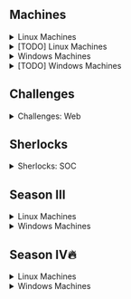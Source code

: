## Machines

<details>
<br>
<summary> Linux Machines </summary>

| Box Name     | HackTheBox Link                                              | Writeup                                                      | Release Date | Difficulty |
| ------------ | ------------------------------------------------------------ | ------------------------------------------------------------ | ------------ | ---------- |
| Lame         | [Lame](https://app.hackthebox.com/machines/Lame)             | [Lame](https://htbwp.readthedocs.io/en/latest/linux/Lame.html) | 2017         | Easy       |
| Brainfuck    | [Brainfuck](https://app.hackthebox.com/machines/Brainfuck)   | [Brainfuck](https://htbwp.readthedocs.io/en/latest/linux/Brainfuck.html) | 2017         | Insane     |
| Shocker      | [Shocker](https://app.hackthebox.com/machines/Shocker)       | [Shocker](https://htbwp.readthedocs.io/en/latest/linux/Shocker.html) | 2017         | Easy       |
| Bashed       | [Bashed](https://app.hackthebox.com/machines/Bashed)         | [Bashed](https://htbwp.readthedocs.io/en/latest/linux/Bashed.html) | 2017         | Easy       |
| Nibbles      | [Nibbles](https://app.hackthebox.com/machines/Nibbles)       | [Nibbles](https://htbwp.readthedocs.io/en/latest/linux/Nibbles.html) | 2018         | Easy       |
| Beep         | [Beep](https://app.hackthebox.com/machines/Beep)             | [Beep](https://htbwp.readthedocs.io/en/latest/linux/Beep.html) | 2017         | Easy       |
| Cronos       | [Cronos](https://app.hackthebox.com/machines/Cronos)         | [Cronos](https://htbwp.readthedocs.io/en/latest/linux/Cronos.html) | 2017         | Medium     |
| Nineveh      | [Nineveh](https://app.hackthebox.com/machines/Nineveh)       | [Nineveh](https://htbwp.readthedocs.io/en/latest/linux/Nineveh.html) | 2017         | Medium     |
| Sense        | [Sense](https://app.hackthebox.com/machines/Sense)           | [Sense](https://htbwp.readthedocs.io/en/latest/linux/Sense.html) | 2017         | Easy       |
| Solidstate   | [Solidstate](https://app.hackthebox.com/machines/Solidstate) | [Solidstate](https://htbwp.readthedocs.io/en/latest/linux/Solidstate.html) | 2017         | Medium     |
| Node         | [Node](https://app.hackthebox.com/machines/Node)             | [Node](https://htbwp.readthedocs.io/en/latest/linux/Node.html) | 2017         | Medium     |
| Valentine    | [Valentine](https://app.hackthebox.com/machines/Valentine)   | [Valentine](https://htbwp.readthedocs.io/en/latest/linux/Valentine.html) | 2018         | Easy       |
| Poison       | [Poison](https://app.hackthebox.com/machines/Poison)         | [Poison](https://htbwp.readthedocs.io/en/latest/linux/Poison.html) | 2018         | Medium     |
| Sunday       | [Sunday](https://app.hackthebox.com/machines/Sunday)         | [Sunday](https://htbwp.readthedocs.io/en/latest/linux/Sunday.html) | 2018         | Easy       |
| Tartarsauce  | [Tartarsauce](https://app.hackthebox.com/machines/Tartarsauce) | [Tartarsauce](https://htbwp.readthedocs.io/en/latest/linux/Tartarsauce.html) | 2018         | Medium     |
| Irked        | [Irked](https://app.hackthebox.com/machines/Irked)           | [Irked](https://htbwp.readthedocs.io/en/latest/linux/Irked.html) | 2018         | Easy       |
| Friendzone   | [Friendzone](https://app.hackthebox.com/machines/Friendzone) | [Friendzone](https://htbwp.readthedocs.io/en/latest/linux/Friendzone.html) | 2019         | Easy       |
| Swagshop     | [Swagshop](https://app.hackthebox.com/machines/Swagshop)     | [Swagshop](https://htbwp.readthedocs.io/en/latest/linux/Swagshop.html) | 2019         | Easy       |
| Networked    | [Networked](https://app.hackthebox.com/machines/Networked)   | [Networked](https://htbwp.readthedocs.io/en/latest/linux/Networked.html) | 2019         | Easy       |
| Jarvis       | [Jarvis](https://app.hackthebox.com/machines/Jarvis)         | [Jarvis](https://htbwp.readthedocs.io/en/latest/linux/Jarvis.html) | 2019         | Medium     |
| Mirai        | [Mirai](https://app.hackthebox.com/machines/Mirai)           | [Mirai](https://htbwp.readthedocs.io/en/latest/linux/Mirai.html) | 2017         | Easy       |
| Popcorn      | [Popcorn](https://app.hackthebox.com/machines/Popcorn)       | [Popcorn](https://htbwp.readthedocs.io/en/latest/linux/Popcorn.html) | 2017         | Medium     |
| Haircut      | [Haircut](https://app.hackthebox.com/machines/Haircut)       | [Haircut](https://htbwp.readthedocs.io/en/latest/linux/Haircut.html) | 2017         | Medium     |
| Blocky       | [Blocky](https://app.hackthebox.com/machines/Blocky)         | [Blocky](https://htbwp.readthedocs.io/en/latest/linux/Blocky.html) | 2017         | Easy       |
| Frolic       | [Frolic](https://app.hackthebox.com/machines/Frolic)         | [Frolic](https://htbwp.readthedocs.io/en/latest/linux/Frolic.html) | 2018         | Easy       |
| Postman      | [Postman](https://app.hackthebox.com/machines/Postman)       | [Postman](https://htbwp.readthedocs.io/en/latest/linux/Postman.html) | 2019         | Easy       |
| Mango        | [Mango](https://app.hackthebox.com/machines/Mango)           | [Mango](https://htbwp.readthedocs.io/en/latest/linux/Mango.html) | 2019         | Medium     |
| Traverxec    | [Traverxec](https://app.hackthebox.com/machines/Traverxec)   | [Traverxec](https://htbwp.readthedocs.io/en/latest/linux/Traverxec.html) | 2019         | Easy       |
| OpenAdmin    | [OpenAdmin](https://app.hackthebox.com/machines/OpenAdmin)   | [OpenAdmin](https://htbwp.readthedocs.io/en/latest/linux/OpenAdmin.html) | 2020         | Easy       |
| Magic        | [Magic](https://app.hackthebox.com/machines/Magic)           | [Magic](https://htbwp.readthedocs.io/en/latest/linux/Magic.html) | 2020         | Medium     |
| Admirer      | [Admirer](https://app.hackthebox.com/machines/Admirer)       | [Admirer](https://htbwp.readthedocs.io/en/latest/linux/Admirer.html) | 2020         | Easy       |
| Blunder      | [Blunder](https://app.hackthebox.com/machines/Blunder)       | [Blunder](https://htbwp.readthedocs.io/en/latest/linux/Blunder.html) | 2020         | Easy       |
| Tabby        | [Tabby](https://app.hackthebox.com/machines/Tabby)           | [Tabby](https://htbwp.readthedocs.io/en/latest/linux/Tabby.html) | 2020         | Easy       |
| Doctor       | [Doctor](https://app.hackthebox.com/machines/Doctor)         | [Doctor](https://htbwp.readthedocs.io/en/latest/linux/Doctor.html) | 2020         | Easy       |
| SneakyMailer | [SneakyMailer](https://app.hackthebox.com/machines/SneakyMailer) | [SneakyMailer](https://htbwp.readthedocs.io/en/latest/linux/SneakyMailer.html) | 2020         | Medium     |
| Passage      | [Passage](https://app.hackthebox.com/machines/Passage)       | [Passage](https://htbwp.readthedocs.io/en/latest/linux/Passage.html) | 2020         | Medium     |
| Luanne       | [Luanne](https://app.hackthebox.com/machines/Luanne)         | [Luanne](https://htbwp.readthedocs.io/en/latest/linux/Luanne.html) | 2020         | Easy       |
| Time         | [Time](https://app.hackthebox.com/machines/Time)             | [Time](https://htbwp.readthedocs.io/en/latest/linux/Time.html) | 2020         | Medium     |
| Ready        | [Ready](https://app.hackthebox.com/machines/Ready)           | [Ready](https://htbwp.readthedocs.io/en/latest/linux/Ready.html) | 2020         | Medium     |
| Delivery     | [Delivery](https://app.hackthebox.com/machines/Delivery)     | [Delivery](https://htbwp.readthedocs.io/en/latest/linux/Delivery.html) | 2021         | Easy       |
| Ophiuchi     | [Ophiuchi](https://app.hackthebox.com/machines/Ophiuchi)     | [Ophiuchi](https://htbwp.readthedocs.io/en/latest/linux/Ophiuchi.html) | 2021         | Medium     |
| ScriptKiddie | [ScriptKiddie](https://app.hackthebox.com/machines/ScriptKiddie) | [ScriptKiddie](https://htbwp.readthedocs.io/en/latest/linux/ScriptKiddie.html) | 2021         | Easy       |
| Armageddon   | [Armageddon](https://app.hackthebox.com/machines/Armageddon) | [Armageddon](https://htbwp.readthedocs.io/en/latest/linux/Armageddon.html) | 2021         | Easy       |
| Knife        | [Knife](https://app.hackthebox.com/machines/Knife)           | [Knife](https://htbwp.readthedocs.io/en/latest/linux/Knife.html) | 2021         | Easy       |
| Pit          | [Pit](https://app.hackthebox.com/machines/Pit)               | [Pit](https://htbwp.readthedocs.io/en/latest/linux/Pit.html) | 2021         | Medium     |
| Seal         | [Seal](https://app.hackthebox.com/machines/Seal)             | [Seal](https://htbwp.readthedocs.io/en/latest/linux/Seal.html) | 2021         | Medium     |
| Previse      | [Previse](https://app.hackthebox.com/machines/Previse)       | [Previse](https://htbwp.readthedocs.io/en/latest/linux/Previse.html) | 2021         | Medium     |
| Forge        | [Forge](https://app.hackthebox.com/machines/Forge)           | [Forge](https://htbwp.readthedocs.io/en/latest/linux/Forge.html) | 2021         | Medium     |
| Horizontall  | [Horizontall](https://app.hackthebox.com/machines/Horizontall) | [Horizontall](https://htbwp.readthedocs.io/en/latest/linux/Horizontall.html) | 2021         | Easy       |
| Shibboleth   | [Shibboleth](https://app.hackthebox.com/machines/Shibboleth) | [Shibboleth](https://htbwp.readthedocs.io/en/latest/linux/Shibboleth.html) | 2021         | Medium     |
| Writer       | [Writer](https://app.hackthebox.com/machines/Writer)         | [Writer](https://htbwp.readthedocs.io/en/latest/linux/Writer.html) | 2021         | Medium     |
| Precious     | [Precious](https://app.hackthebox.com/machines/Precious)     | [Precious](https://htbwp.readthedocs.io/en/latest/linux/Precious.html) | 2022         | Easy       |
| Pandora      | [Pandora](https://app.hackthebox.com/machines/Pandora)       | [Pandora](https://htbwp.readthedocs.io/en/latest/linux/Pandora.html) | 2022         | Easy       |
| Meta         | [Meta](https://app.hackthebox.com/machines/Meta)             | [Meta](https://htbwp.readthedocs.io/en/latest/linux/Meta.html) | 2022         | Medium     |
| Paper        | [Paper](https://app.hackthebox.com/machines/Paper)           | [Paper](https://htbwp.readthedocs.io/en/latest/linux/Paper.html) | 2022         | Easy       |
| Seventeen    | [Seventeen](https://app.hackthebox.com/machines/Seventeen)   | [Seventeen](https://htbwp.readthedocs.io/en/latest/linux/Seventeen.html) | 2022         | Hard       |
| Busqueda     | [Busqueda](https://app.hackthebox.com/machines/Busqueda)     | [Busqueda](https://htbwp.readthedocs.io/en/latest/linux/Busqueda.html) | 2022         | Easy       |
| UpDown       | [UpDown](https://app.hackthebox.com/machines/UpDown)         | [UpDown](https://htbwp.readthedocs.io/en/latest/linux/UpDown.html) | 2022         | Medium     |
| Broker       | [Broker](https://app.hackthebox.com/machines/Broker)         | [Broker](https://htbwp.readthedocs.io/en/latest/linux/Broker.html) | 2023         | Easy       |

</details>

<details>
<br>
<summary> [TODO] Linux Machines </summary>

- [ ] Intentions
- [ ] Soccer
- [ ] Mentor
- [ ] Cerberus
- [ ] Quick

More challenging machines:

- [ ] Developer
- [ ] Kotarak
- [ ] falafel
- [ ] Devops
- [ ] Hawk
- [ ] Lightweight
- [ ] La
- [ ] Jail
- [ ] Safe
- [ ] Bitlab
- [ ] October
- [ ] Book
- [ ] Monitors
- [ ] Dynstr
- [ ] Pikaboo
- [ ] Stacked
- [ ] Backdoor
- [ ] AdmirerToo
- [ ] Undetected

</details>

<details>
<br>
<summary> Windows Machines </summary>

| Box Name   | HackTheBox Link                                              | Writeup                                                      | Release Date | Difficulty |
| ---------- | ------------------------------------------------------------ | ------------------------------------------------------------ | ------------ | ---------- |
| Legacy     | [Legacy](https://app.hackthebox.com/machines/Legacy)         | [Legacy](https://htbwp.readthedocs.io/en/latest/windows/Legacy.html) | 2017         | Easy       |
| Blue       | [Blue](https://app.hackthebox.com/machines/Blue)             | [Blue](https://htbwp.readthedocs.io/en/latest/windows/Blue.html) | 2017         | Easy       |
| Devel      | [Devel](https://app.hackthebox.com/machines/Devel)           | [Devel](https://htbwp.readthedocs.io/en/latest/windows/Devel.html) | 2017         | Easy       |
| Optimum    | [Optimum](https://app.hackthebox.com/machines/Optimum)       | [Optimum](https://htbwp.readthedocs.io/en/latest/windows/Optimum.html) | 2017         | Easy       |
| Bastard    | [Bastard](https://app.hackthebox.com/machines/Bastard)       | [Bastard](https://htbwp.readthedocs.io/en/latest/windows/Bastard.html) | 2017         | Medium     |
| Granny     | [Granny](https://app.hackthebox.com/machines/Granny)         | [Granny](https://htbwp.readthedocs.io/en/latest/windows/Granny.html) | 2017         | Easy       |
| Arctic     | [Arctic](https://app.hackthebox.com/machines/Arctic)         | [Arctic](https://htbwp.readthedocs.io/en/latest/windows/Arctic.html) | 2017         | Easy       |
| Grandpa    | [Grandpa](https://app.hackthebox.com/machines/Grandpa)       | [Grandpa](https://htbwp.readthedocs.io/en/latest/windows/Grandpa.html) | 2017         | Easy       |
| Silo       | [Silo](https://app.hackthebox.com/machines/Silo)             | [Silo](https://htbwp.readthedocs.io/en/latest/windows/Silo.html) | 2018         | Medium     |
| Bounty     | [Bounty](https://app.hackthebox.com/machines/Bounty)         | [Bounty](https://htbwp.readthedocs.io/en/latest/windows/Bounty.html) | 2018         | Easy       |
| Jerry      | [Jerry](https://app.hackthebox.com/machines/Jerry)           | [Jerry](https://htbwp.readthedocs.io/en/latest/windows/Jerry.html) | 2018         | Easy       |
| Conceal    | [Conceal](https://app.hackthebox.com/machines/Conceal)       | [Conceal](https://htbwp.readthedocs.io/en/latest/windows/Conceal.html) | 2018         | Easy       |
| Chatterbox | [Chatterbox](https://app.hackthebox.com/machines/Chatterbox) | [Chatterbox](https://htbwp.readthedocs.io/en/latest/windows/Chatterbox.html) | 2018         | Mediums    |
| Forest     | [Forest](https://app.hackthebox.com/machines/Forest)         | [Forest](https://htbwp.readthedocs.io/en/latest/windows/Forest.html) | 2019         | Easy       |
| Driver     | [Driver](https://app.hackthebox.com/machines/Driver)         | [Driver](https://htbwp.readthedocs.io/en/latest/windows/Driver.html) | 2021         | Easy       |
| Return     | [Return](https://app.hackthebox.com/machines/Return)         | [Return](https://htbwp.readthedocs.io/en/latest/windows/Return.html) | 2021         | Easy       |
| Love       | [Love](https://app.hackthebox.com/machines/Love)             | [Love](https://htbwp.readthedocs.io/en/latest/windows/Love.html) | 2021         | Easy       |
| Support    | [Support](https://app.hackthebox.com/machines/Support)       | [Support](https://htbwp.readthedocs.io/en/latest/windows/Support.html) | 2022         | Easy       |
| Timelapse  | [Timelapse](https://app.hackthebox.com/machines/Timelapse)   | [Timelapse](https://htbwp.readthedocs.io/en/latest/windows/Timelapse.html) | 2022         | Easy       |

</details>

<details>
<br>
<summary> [TODO] Windows Machines </summary>

- [ ] BankRobber
- [ ] Cereal
- [ ] secnotes
- [ ] Bastion
- [ ] Buff
- [ ] Servmon
- [ ] Active
- [ ] Remote
- [ ] Fuse
- [ ] Omni
- [ ] Worker
- [ ] Intelligence
- [ ] APT
- [ ] Object
- [ ] Acute
- [ ] StreamIO
- [ ] Scrambled
- [ ] Escape
- [ ] Flight
- [ ] Blackfield
- [ ] Absolute
- [ ] Outdated
- [ ] Atom
- [ ] Aero
- [ ] Cerberus
- [ ] Multimaster

More challenging machines:

- [ ] Jeeves
- [ ] Bart
- [ ] Tally
- [ ] Netmon
- [ ] Sizzle
- [ ] Sniper
- [ ] Control
- [ ] Nest
- [ ] Sauna
- [ ] Cascade
- [ ] Querier
- [ ] BreadCrumbs
- [ ] PivotAPI
- [ ] Monteverde
- [ ] Search

</details>

## Challenges

<details>
<br>
<summary> Challenges: Web </summary>


| Challenge Name | HackTheBox Link                                          | Writeup                                                      | Difficulty |
| -------------- | -------------------------------------------------------- | ------------------------------------------------------------ | ---------- |
| LoveTok        | [LoveTok](https://app.hackthebox.com/challenges/LoveTok) | [LoveTok](https://htbwp.readthedocs.io/en/latest/challenges/web/LoveTok.html) | Easy       |
| Toxic          | [Toxic](https://app.hackthebox.com/challenges/Toxic)     | [Toxic](https://htbwp.readthedocs.io/en/latest/challenges/web/Toxic.html) | Easy       |

</details>

## Sherlocks

<details>
<br>
<summary> Sherlocks: SOC </summary>

| Case Name | HackTheBox Link                                         | Writeup                                                      | Release Date | Category | Difficulty |
| --------- | ------------------------------------------------------- | ------------------------------------------------------------ | ------------ | -------- | ---------- |
| Meerkat   | [Meerkat](https://app.hackthebox.com/sherlocks/Meerkat) | [Meerkat](https://htbwp.readthedocs.io/en/latest/sherlocks/Meerkat.html) | 13 Nov, 2023 | SOC      | Easy       |

</details>

## Season III

<details>
<br>
<summary> Linux Machines </summary>

| Box Name           | HackTheBox Link                                              | Writeup                                                      | Release Date                                          | Difficulty                                          |
| ------------------ | ------------------------------------------------------------ | ------------------------------------------------------------ | ------------------------------------------------------------ | ------------------------------------------------------------ |
| Keeper             | [Keeper](https://app.hackthebox.com/machines/Keeper)         | [Keeper](https://htbwp.readthedocs.io/en/latest/season3/linux/Keeper.html#) | 2023 | Easy |
| Clicker            | [Clicker](https://app.hackthebox.com/machines/Clicker)       | [Clicker](https://htbwp.readthedocs.io/en/latest/season3/linux/Clicker.html#) | 2023 | Medium |
| Zipping            | [Zipping](https://app.hackthebox.com/machines/Zipping)       | [Zipping](https://htbwp.readthedocs.io/en/latest/season3/linux/Zipping.html) | 2023 | Medium |
| Drive        | [Drive](https://app.hackthebox.com/machines/Drive)           | [Drive](https://htbwp.readthedocs.io/en/latest/season3/linux/Drive.html) | 2023 | Hard |
| Cybermonday  | [Cybermonday](https://app.hackthebox.com/machines/Cybermonday) | [Cybermonday](https://htbwp.readthedocs.io/en/latest/season3/linux/Cybermonday.html) | 2023 | Hard |
| Devvortex          | [Devvortex](https://app.hackthebox.com/machines/Devvortex)   | [Devvortex](https://htbwp.readthedocs.io/en/latest/season3/linux/Devvortex.html) | 2023 | Easy |
| Sau                | [Sau](https://app.hackthebox.com/machines/Sau)               | [Sau](https://htbwp.readthedocs.io/en/latest/season3/linux/Sau.html) | 2023 | Easy |
| CozyHosting        | [CozyHosting](https://app.hackthebox.com/machines/CozyHosting) | [CozyHosting](https://htbwp.readthedocs.io/en/latest/season3/linux/CozyHosting.html) | 2023 | Easy |
| Analytics          | [Analytics](https://app.hackthebox.com/machines/Analytics)   | [Analytics](https://htbwp.readthedocs.io/en/latest/season3/linux/Analytics.html) | 2023 | Easy |
| Codify             | [Codify](https://app.hackthebox.com/machines/Codify)         | [Codify](https://htbwp.readthedocs.io/en/latest/season3/linux/Codify.html) | 2023 | Easy |
| Ouija        | [Ouija](https://app.hackthebox.com/machines/Ouija)           | [Ouija](https://htbwp.readthedocs.io/en/latest/season3/linux/Ouija.html) | 2023 | Insane |
| Surveillance       | [Surveillance](https://app.hackthebox.com/machines/Surveillance) | [Surveillance](https://htbwp.readthedocs.io/en/latest/season3/linux/Surveillance.html) | 2023 | Medium |

</details>

<details>
<br>
<summary> Windows Machines </summary>

| Box Name  | HackTheBox Link                                            | Writeup                                                      | Release Date | Difficulty |
| --------- | ---------------------------------------------------------- | ------------------------------------------------------------ | ------------ | ---------- |
| Hospital  | [Hospital](https://app.hackthebox.com/machines/Hospital)   | [Hospital](https://htbwp.readthedocs.io/en/latest/season3/windows/Hospital.html#) | 2023         | Medium     |
| Authority | [Authority](https://app.hackthebox.com/machines/Authority) | [Authority](https://htbwp.readthedocs.io/en/latest/season3/windows/Authority.html#) | 2023         | Medium     |
| Manager   | [Manager](https://app.hackthebox.com/machines/Manager)     | [Manager](https://htbwp.readthedocs.io/en/latest/season3/windows/Manager.html) | 2023         | Medium     |
| Visual    | [Visual](https://app.hackthebox.com/machines/Visual)       | [Visual](https://htbwp.readthedocs.io/en/latest/season3/windows/Visual.html) | 2023         | Medium     |
| Appsanity | [Appsanity](https://app.hackthebox.com/machines/Appsanity)       | [Appsanity](https://htbwp.readthedocs.io/en/latest/season3/windows/Appsanity.html) | 2023         | Hard     |

</details>

## Season IV🔥

<details>
<br>
<summary> Linux Machines </summary>

| Box Name           | HackTheBox Link                                              | Writeup                                                      | Release Date                                          | Difficulty                                          |
| ------------------ | ------------------------------------------------------------ | ------------------------------------------------------------ | ------------------------------------------------------------ | ------------------------------------------------------------ |
| Bizness             | [Bizness](https://app.hackthebox.com/machines/Bizness)         | [Bizness](https://htbwp.readthedocs.io/en/latest/season4/linux/Bizness.html) | 2024 | Easy |
| Monitored           | [Monitored](https://app.hackthebox.com/machines/Monitored)         | [Monitored](https://htbwp.readthedocs.io/en/latest/season4/linux/Monitored.html) | 2024 | Medium |
| Skyfall             | [Skyfall](https://app.hackthebox.com/machines/Skyfall)         | [Skyfall](https://htbwp.readthedocs.io/en/latest/season4/linux/Skyfall.html) | 2024 | Insane |
| Perfection          | [Perfection](https://app.hackthebox.com/machines/Perfection)         | [Perfection](https://htbwp.readthedocs.io/en/latest/season4/linux/Perfection.html) | 2024 | Easy |
| FormulaX            | [FormulaX](https://app.hackthebox.com/machines/FormulaX)         | [FormulaX](https://htbwp.readthedocs.io/en/latest/season4/linux/FormulaX.html) | 2024 | Hard |
| WifineticTwo        | [WifineticTwo](https://app.hackthebox.com/machines/WifineticTwo)         | [WifineticTwo](https://htbwp.readthedocs.io/en/latest/season4/linux/WifineticTwo.html) | 2024 | Medium |

</details>

<details>
<br>
<summary> Windows Machines </summary>

| Box Name | HackTheBox Link                                          | Writeup                                                      | Release Date | Difficulty |
| -------- | -------------------------------------------------------- | ------------------------------------------------------------ | ------------ | ---------- |
| Analysis | [Analysis](https://app.hackthebox.com/machines/Analysis) | [Analysis](https://htbwp.readthedocs.io/en/latest/season4/windows/Analysis.html) | 2024         | Hard       |
|   Pov    | [Pov](https://app.hackthebox.com/machines/Pov) | [Pov](https://htbwp.readthedocs.io/en/latest/season4/windows/Pov.html) | 2024         | Medium       |
|  Crafty  | [Crafty](https://app.hackthebox.com/machines/Crafty) | [Crafty](https://htbwp.readthedocs.io/en/latest/season4/windows/Crafty.html) | 2024         | Easy       |
|  Office  | [Office](https://app.hackthebox.com/machines/Office) | [Undone]() | 2024         | Hard       |
|  Jab  | [Jab](https://app.hackthebox.com/machines/Jab) | [Jab](https://htbwp.readthedocs.io/en/latest/season4/windows/Jab.html) | 2024         | Medium       |

</details>
